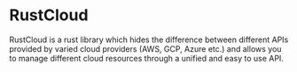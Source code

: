 # RustCloud
RustCloud  is a rust library which hides the difference between different APIs provided by varied cloud providers (AWS, GCP, Azure etc.) and allows you to manage different cloud resources through a unified and easy to use API.
